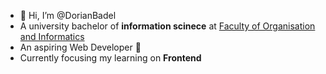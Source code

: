- 👋 Hi, I’m @DorianBadel
- A university bachelor of **information scinece** at [Faculty of Organisation and Informatics](https://www.foi.unizg.hr/)
- An aspiring Web Developer :rocket:
- Currently focusing my learning on **Frontend**
